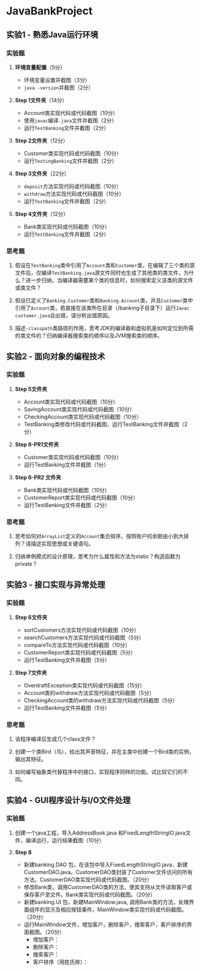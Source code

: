 # JavaBankProject

## 实验1 - 熟悉Java运行环境

### 实验题

1. **环境变量配置**（5分）
   - 环境变量设置并截图（3分）
   - `java -version`并截图（2分）

2. **Step 1文件夹**（14分）
   - Account类实现代码或代码截图（10分）
   - 使用`javac`编译`.java`文件并截图（2分）
   - 运行`TestBanking`文件并截图（2分）

3. **Step 2文件夹**（12分）
   - Customer类实现代码或代码截图（10分）
   - 运行`TestingBanking`文件并截图（2分）

4. **Step 3文件夹**（22分）
   - `deposit`方法实现代码或代码截图（10分）
   - `withdraw`方法实现代码或代码截图（10分）
   - 运行`TestBanking`文件并截图（2分）

5. **Step 4文件夹**（12分）
   - Bank类实现代码或代码截图（10分）
   - 运行`TestBanking`文件并截图（2分）

### 思考题

1. 假设在`TestBanking`类中引用了`Account`类和`Customer`类，在编辑了三个类的源文件后，仅编译`TestBanking.java`源文件同时也生成了其他类的类文件，为什么？进一步归纳，当编译器需要某个类的信息时，如何搜索定义该类的源文件或类文件？

2. 假设已定义了`Banking.Customer`类和`Banking.Account`类，并且`Customer`类中引用了`Account`类，若直接在该类所在目录（/banking子目录下）运行`Javac customer.java`会出错，请分析出错原因。

3. 描述`-classpath`类路径的作用，思考JDK的编译器和虚拟机是如何定位到所需的类文件的？归纳编译器搜索类的顺序以及JVM搜索类的顺序。

## 实验2 - 面向对象的编程技术

### 实验题

1. **Step 5文件夹**
   - Account类实现代码或代码截图（10分）
   - SavingAccount类实现代码或代码截图（10分）
   - CheckingAccount类实现代码或代码截图（10分）
   - TestBanking类修改代码或代码截图，运行TestBanking文件并截图（2分）

2. **Step 6-PR1文件夹**
   - Customer类实现代码或代码截图（10分）
   - 运行TestBanking文件并截图（1分）

3. **Step 6-PR2 文件夹**
   - Bank类实现代码或代码截图（10分）
   - CustomerReport类实现代码或代码截图（10分）
   - 运行TestBanking文件并截图（2分）

### 思考题

1. 思考如何对`ArrayList`定义的`Account`集合排序，按照账户的余额由小到大排列？请描述实现思想或关键语句。

2. 归纳单例模式的设计原理，思考为什么属性和方法为static？构造函数为private？

## 实验3 - 接口实现与异常处理

### 实验题

1. **Step 6文件夹**
   - sortCustomers方法实现代码或代码截图（10分）
   - searchCustomers方法实现代码或代码截图（5分）
   - compareTo方法实现代码或代码截图（10分）
   - CustomerReport类实现代码或代码截图（5分）
   - 运行TestBanking文件并截图（5分）

2. **Step 7文件夹**
   - OverdraftException类实现代码或代码截图（15分）
   - Account类的withdraw方法实现代码或代码截图（5分）
   - CheckingAccount类的withdraw方法实现代码或代码截图（5分）
   - 运行TestBanking文件并截图（5分）

### 思考题

1. 该程序编译后生成几个class文件？

2. 创建一个类Bird（鸟），给出其声音特征，并在主类中创建一个Bird类的实例，输出其特征。

3. 如何编写抽象类代替程序中的接口，实现程序同样的功能。试比较它们的不同。

## 实验4 - GUI程序设计与I/O文件处理

### 实验题

1. 创建一个java工程，导入AddressBook.java 和FixedLengthStringIO.java文件，编译运行，运行结果截图（10分）

2. **Step 8**
   - 新建banking.DAO 包，在该包中导入FixedLengthStringIO.java、新建CustomerDAO.java。CustomerDAO类封装了Customer文件访问的所有方法。CustomerDAO类实现代码或代码截图。（20分）
   - 修改Bank类，调用CustomerDAO类的方法，使其支持从文件读取客户或保存客户至文件。Bank类实现代码或代码截图。（20分）
   - 新建banking.UI 包，新建MainWindow.java, 调用Bank类的方法，处理界面组件的显示及相应按钮事件。MainWindow类实现代码或代码截图。（20分）
   - 运行MainWindow文件，增加客户，删除客户，搜索客户，客户排序的界面截图。（20分）
     - 增加客户：
     - 删除客户：
     - 搜索客户：
     - 客户排序（用姓氏排）：
